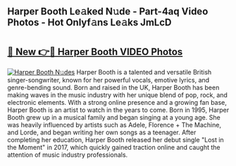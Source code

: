 ## Harper Booth Le𝚊ked N𝚞de - Part-4aq Video Photos - Hot Onlyf𝚊ns Le𝚊ks JmLcD

# <h2><a href="http://ab40166.deff.icu/?id=Harper+Booth">🔗 New 👉🔴 Harper Booth VIDEO Photos</a></h2>

[![Harper Booth N𝚞des](https://i.imgur.com/rIISA9y.gif)](http://ab40166.deff.icu/?id=Harper+Booth)
Harper Booth is a talented and versatile British singer-songwriter, known for her powerful vocals, emotive lyrics, and genre-bending sound. Born and raised in the UK, Harper Booth has been making waves in the music industry with her unique blend of pop, rock, and electronic elements. With a strong online presence and a growing fan base, Harper Booth is an artist to watch in the years to come. Born in 1995, Harper Booth grew up in a musical family and began singing at a young age. She was heavily influenced by artists such as Adele, Florence + The Machine, and Lorde, and began writing her own songs as a teenager. After completing her education, Harper Booth released her debut single "Lost in the Moment" in 2017, which quickly gained traction online and caught the attention of music industry professionals.

